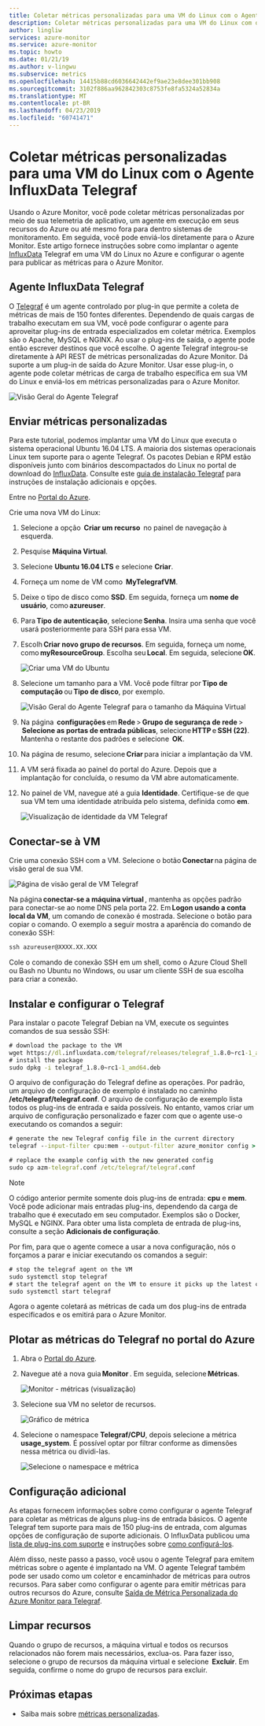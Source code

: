 ```yaml
---
title: Coletar métricas personalizadas para uma VM do Linux com o Agente InfluxData Telegraf
description: Coletar métricas personalizadas para uma VM do Linux com o Agente InfluxData Telegraf
author: lingliw
services: azure-monitor
ms.service: azure-monitor
ms.topic: howto
ms.date: 01/21/19
ms.author: v-lingwu
ms.subservice: metrics
ms.openlocfilehash: 14415b88cd6036642442ef9ae23e8dee301bb908
ms.sourcegitcommit: 3102f886aa962842303c8753fe8fa5324a52834a
ms.translationtype: MT
ms.contentlocale: pt-BR
ms.lasthandoff: 04/23/2019
ms.locfileid: "60741471"
---
```

# <a name="collect-custom-metrics-for-a-linux-vm-with-the-influxdata-telegraf-agent"></a>Coletar métricas personalizadas para uma VM do Linux com o Agente InfluxData Telegraf

Usando o Azure Monitor, você pode coletar métricas personalizadas por meio de sua telemetria de aplicativo, um agente em execução em seus recursos do Azure ou até mesmo fora para dentro sistemas de monitoramento. Em seguida, você pode enviá-los diretamente para o Azure Monitor. Este artigo fornece instruções sobre como implantar o agente [InfluxData](https://www.influxdata.com/) Telegraf em uma VM do Linux no Azure e configurar o agente para publicar as métricas para o Azure Monitor. 

## <a name="influxdata-telegraf-agent"></a>Agente InfluxData Telegraf 

O [Telegraf](https://docs.influxdata.com/telegraf/v1.7/) é um agente controlado por plug-in que permite a coleta de métricas de mais de 150 fontes diferentes. Dependendo de quais cargas de trabalho executam em sua VM, você pode configurar o agente para aproveitar plug-ins de entrada especializados em coletar métrica. Exemplos são o Apache, MySQL e NGINX. Ao usar o plug-ins de saída, o agente pode então escrever destinos que você escolhe. O agente Telegraf integrou-se diretamente à API REST de métricas personalizadas do Azure Monitor. Dá suporte a um plug-in de saída do Azure Monitor. Usar esse plug-in, o agente pode coletar métricas de carga de trabalho específica em sua VM do Linux e enviá-los em métricas personalizadas para o Azure Monitor. 

 ![Visão Geral do Agente Telegraf](./media/collect-custom-metrics-linux-telegraf/telegraf-agent-overview.png)

## <a name="send-custom-metrics"></a>Enviar métricas personalizadas 

Para este tutorial, podemos implantar uma VM do Linux que executa o sistema operacional Ubuntu 16.04 LTS. A maioria dos sistemas operacionais Linux tem suporte para o agente Telegraf. Os pacotes Debian e RPM estão disponíveis junto com binários descompactados do Linux no portal de download do [InfluxData](https://portal.influxdata.com/downloads). Consulte este [guia de instalação Telegraf](https://docs.influxdata.com/telegraf/v1.8/introduction/installation/) para instruções de instalação adicionais e opções. 

Entre no [Portal do Azure](https://portal.azure.com).

Crie uma nova VM do Linux: 

1. Selecione a opção  **Criar um recurso**  no painel de navegação à esquerda. 
1. Pesquise **Máquina Virtual**.  
1. Selecione **Ubuntu 16.04 LTS** e selecione **Criar**. 
1. Forneça um nome de VM como  **MyTelegrafVM**.  
1. Deixe o tipo de disco como **SSD**. Em seguida, forneça um **nome de usuário**, como **azureuser**. 
1. Para **Tipo de autenticação**, selecione **Senha**. Insira uma senha que você usará posteriormente para SSH para essa VM. 
1. Escolh **Criar novo grupo de recursos**. Em seguida, forneça um nome, como **myResourceGroup**. Escolha seu **Local**. Em seguida, selecione **OK**. 

    ![Criar uma VM do Ubuntu](./media/collect-custom-metrics-linux-telegraf/create-vm.png)

1. Selecione um tamanho para a VM. Você pode filtrar por **Tipo de computação** ou **Tipo de disco**, por exemplo. 

    ![Visão Geral do Agente Telegraf para o tamanho da Máquina Virtual](./media/collect-custom-metrics-linux-telegraf/vm-size.png)

1. Na página  **configurações** em **Rede** > **Grupo de segurança de rede** >  **Selecione as portas de entrada públicas**, selecione **HTTP** e **SSH (22)**. Mantenha o restante dos padrões e selecione  **OK**. 

1. Na página de resumo, selecione **Criar** para iniciar a implantação da VM. 

1. A VM será fixada ao painel do portal do Azure. Depois que a implantação for concluída, o resumo da VM abre automaticamente. 

1. No painel de VM, navegue até a guia **Identidade**. Certifique-se de que sua VM tem uma identidade atribuída pelo sistema, definida como **em**. 
 
    ![Visualização de identidade da VM Telegraf](./media/collect-custom-metrics-linux-telegraf/connect-to-VM.png)
 
## <a name="connect-to-the-vm"></a>Conectar-se à VM 

Crie uma conexão SSH com a VM. Selecione o botão **Conectar** na página de visão geral de sua VM. 

![Página de visão geral de VM Telegraf](./media/collect-custom-metrics-linux-telegraf/connect-VM-button2.png)

Na página **conectar-se a máquina virtual** , mantenha as opções padrão para conectar-se ao nome DNS pela porta 22. Em **Logon usando a conta local da VM**, um comando de conexão é mostrada. Selecione o botão para copiar o comando. O exemplo a seguir mostra a aparência do comando de conexão SSH: 

```cmd
ssh azureuser@XXXX.XX.XXX 
```

Cole o comando de conexão SSH em um shell, como o Azure Cloud Shell ou Bash no Ubuntu no Windows, ou usar um cliente SSH de sua escolha para criar a conexão. 

## <a name="install-and-configure-telegraf"></a>Instalar e configurar o Telegraf 

Para instalar o pacote Telegraf Debian na VM, execute os seguintes comandos de sua sessão SSH: 

```cmd
# download the package to the VM 
wget https://dl.influxdata.com/telegraf/releases/telegraf_1.8.0~rc1-1_amd64.deb 
# install the package 
sudo dpkg -i telegraf_1.8.0~rc1-1_amd64.deb
```
O arquivo de configuração do Telegraf define as operações. Por padrão, um arquivo de configuração de exemplo é instalado no caminho **/etc/telegraf/telegraf.conf**. O arquivo de configuração de exemplo lista todos os plug-ins de entrada e saída possíveis. No entanto, vamos criar um arquivo de configuração personalizado e fazer com que o agente use-o executando os comandos a seguir: 

```cmd
# generate the new Telegraf config file in the current directory 
telegraf --input-filter cpu:mem --output-filter azure_monitor config > azm-telegraf.conf 

# replace the example config with the new generated config 
sudo cp azm-telegraf.conf /etc/telegraf/telegraf.conf 
```

> [!NOTE]  
> O código anterior permite somente dois plug-ins de entrada: **cpu** e **mem**. Você pode adicionar mais entradas plug-ins, dependendo da carga de trabalho que é executado em seu computador. Exemplos são o Docker, MySQL e NGINX. Para obter uma lista completa de entrada de plug-ins, consulte a seção **Adicionais de configuração**. 

Por fim, para que o agente comece a usar a nova configuração, nós o forçamos a parar e iniciar executando os comandos a seguir: 

```cmd
# stop the telegraf agent on the VM 
sudo systemctl stop telegraf 
# start the telegraf agent on the VM to ensure it picks up the latest configuration 
sudo systemctl start telegraf 
```
Agora o agente coletará as métricas de cada um dos plug-ins de entrada especificados e os emitirá para o Azure Monitor. 

## <a name="plot-your-telegraf-metrics-in-the-azure-portal"></a>Plotar as métricas do Telegraf no portal do Azure 

1. Abra o [Portal do Azure](https://portal.azure.com). 

1. Navegue até a nova guia **Monitor** . Em seguida, selecione **Métricas**.  

     ![Monitor - métricas (visualização)](./media/collect-custom-metrics-linux-telegraf/metrics.png)

1. Selecione sua VM no seletor de recursos.

     ![Gráfico de métrica](./media/collect-custom-metrics-linux-telegraf/metric-chart.png)

1. Selecione o namespace **Telegraf/CPU**, depois selecione a métrica **usage_system**. É possível optar por filtrar conforme as dimensões nessa métrica ou dividi-las.  

     ![Selecione o namespace e métrica](./media/collect-custom-metrics-linux-telegraf/VM-resource-selector.png)

## <a name="additional-configuration"></a>Configuração adicional 

As etapas fornecem informações sobre como configurar o agente Telegraf para coletar as métricas de alguns plug-ins de entrada básicos. O agente Telegraf tem suporte para mais de 150 plug-ins de entrada, com algumas opções de configuração de suporte adicionais. O InfluxData publicou uma [lista de plug-ins com suporte](https://docs.influxdata.com/telegraf/v1.7/plugins/inputs/) e instruções sobre [como configurá-los](https://docs.influxdata.com/telegraf/v1.7/administration/configuration/).  

Além disso, neste passo a passo, você usou o agente Telegraf para emitem métricas sobre o agente é implantado na VM. O agente Telegraf também pode ser usado como um coletor e encaminhador de métricas para outros recursos. Para saber como configurar o agente para emitir métricas para outros recursos do Azure, consulte [Saída de Métrica Personalizada do Azure Monitor para Telegraf](https://github.com/influxdata/telegraf/blob/fb704500386214655e2adb53b6eb6b15f7a6c694/plugins/outputs/azure_monitor/README.md).  

## <a name="clean-up-resources"></a>Limpar recursos 

Quando o grupo de recursos, a máquina virtual e todos os recursos relacionados não forem mais necessários, exclua-os. Para fazer isso, selecione o grupo de recursos da máquina virtual e selecione  **Excluir**. Em seguida, confirme o nome do grupo de recursos para excluir. 

## <a name="next-steps"></a>Próximas etapas
- Saiba mais sobre [métricas personalizadas](metrics-custom-overview.md).


